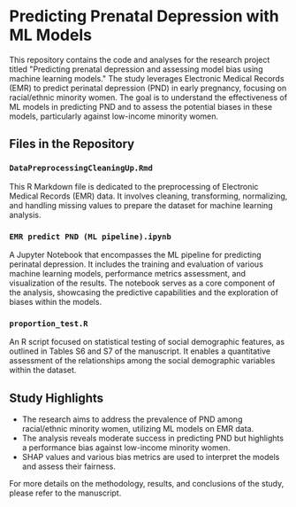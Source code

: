 # Predicting Prenatal Depression with ML Models

This repository contains the code and analyses for the research project titled "Predicting prenatal depression and assessing model bias using machine learning models." The study leverages Electronic Medical Records (EMR) to predict perinatal depression (PND) in early pregnancy, focusing on racial/ethnic minority women. The goal is to understand the effectiveness of ML models in predicting PND and to assess the potential biases in these models, particularly against low-income minority women.

## Files in the Repository

### `DataPreprocessingCleaningUp.Rmd`

This R Markdown file is dedicated to the preprocessing of Electronic Medical Records (EMR) data. It involves cleaning, transforming, normalizing, and handling missing values to prepare the dataset for machine learning analysis.

### `EMR predict PND (ML pipeline).ipynb`

A Jupyter Notebook that encompasses the ML pipeline for predicting perinatal depression. It includes the training and evaluation of various machine learning models, performance metrics assessment, and visualization of the results. The notebook serves as a core component of the analysis, showcasing the predictive capabilities and the exploration of biases within the models.

### `proportion_test.R`

An R script focused on statistical testing of social demographic features, as outlined in Tables S6 and S7 of the manuscript. It enables a quantitative assessment of the relationships among the social demographic variables within the dataset.

## Study Highlights

- The research aims to address the prevalence of PND among racial/ethnic minority women, utilizing ML models on EMR data.
- The analysis reveals moderate success in predicting PND but highlights a performance bias against low-income minority women.
- SHAP values and various bias metrics are used to interpret the models and assess their fairness.

For more details on the methodology, results, and conclusions of the study, please refer to the manuscript.
